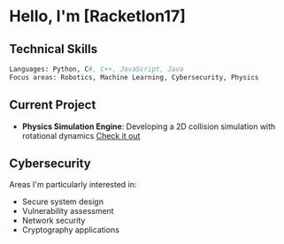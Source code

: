 # Hello, I'm [Racketlon17]

## Technical Skills

```python
Languages: Python, C#, C++, JavaScript, Java
Focus areas: Robotics, Machine Learning, Cybersecurity, Physics
```

## Current Project

- **Physics Simulation Engine**: Developing a 2D collision simulation with rotational dynamics [Check it out](https://github.com/Racketlon17/2d-collision-simulator)

## Cybersecurity

Areas I'm particularly interested in:
- Secure system design
- Vulnerability assessment
- Network security
- Cryptography applications
<!---
Racketlon17/Racketlon17 is a ✨ special ✨ repository because its `README.md` (this file) appears on your GitHub profile.
You can click the Preview link to take a look at your changes.
--->
